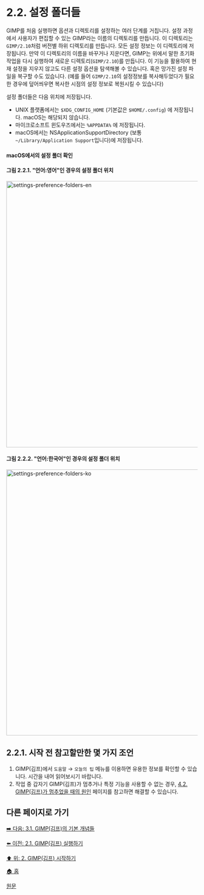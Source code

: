 # 2.2. 설정 폴더들
GIMP를 처음 실행하면 옵션과 디렉토리를 설정하는 여러 단계를 거칩니다. 설정 과정에서 사용자가 편집할 수 있는 GIMP라는 이름의 디렉토리를 만듭니다. 이 디렉토리는 `GIMP/2.10`처럼 버전별 하위 디렉토리를 만듭니다. 모든 설정 정보는 이 디렉토리에 저장됩니다. 만약 이 디렉토리의 이름을 바꾸거나 지운다면, GIMP는 위에서 말한 초기화 작업을 다시 실행하여 새로운 디렉토리(`GIMP/2.10`)를 만듭니다. 이 기능을 활용하여 현재 설정을 지우지 않고도 다른 설정 옵션을 탐색해볼 수 있습니다. 혹은 망가진 설정 파일을 복구할 수도 있습니다. (예를 들어 `GIMP/2.10`의 설정정보를 복사해두었다가 필요한 경우에 덮어씌우면 복사한 시점의 설정 정보로 복원시킬 수 있습니다)

설정 폴더들은 다음 위치에 저장됩니다.

- UNIX 플랫폼에서는 `$XDG_CONFIG_HOME` (기본값은 `$HOME/.config`) 에 저장됩니다. macOS는 해당되지 않습니다.
- 마이크로소프트 윈도우즈에서는 `%APPDATA%` 에 저장됩니다.
- macOS에서는 NSApplicationSupportDirectory (보통 `~/Library/Application Support`입니다)에 저장됩니다.

#### macOS에서의 설정 폴더 확인
#### 그림 2.2.1. "언어:영어"인 경우의 설정 폴더 위치
<img width="700" alt="settings-preference-folders-en" environment="MacOS:Sonoma 14.2.1 GIMP 2.10.36" src="https://github.com/wonder13662/gimp/assets/15767104/a53ff89d-f3e2-416e-82b5-6a653d260e98">

#### 그림 2.2.2. "언어:한국어"인 경우의 설정 폴더 위치
<img width="699" alt="settings-preference-folders-ko" src="https://github.com/wonder13662/gimp/assets/15767104/8e11cd17-a104-44c6-b4c6-29b66a14ff22">


## 2.2.1. 시작 전 참고할만한 몇 가지 조언
1. GIMP(김프)에서 `도움말` → `오늘의 팁` 메뉴를 이용하면 유용한 정보를 확인할 수 있습니다. 시간을 내어 읽어보시기 바랍니다. 
2. 작업 중 갑자기 GIMP(김프)가 멈추거나 특정 기능을 사용할 수 없는 경우, [4.2. GIMP(김프)가 멈추었을 때의 원인](./04-02-00-common-causes-of-gimp-non-responsiveness.md) 페이지를 참고하면 해결할 수 있습니다.

## 다른 페이지로 가기
[➡️ 다음: 3.1. GIMP(김프)의 기본 개념들](./03-01-basic-concepts.md)

[⬅️ 이전: 2.1. GIMP(김프) 실행하기](./02-01-00-running-gimp.md)

[⬆️ 위: 2. GIMP(김프) 시작하기](./02-00-fire-up-gimp.md)

[🏠 홈](./00-home.md)

[원문](https://docs.gimp.org/2.10/ko/gimp-concepts-setup.html)